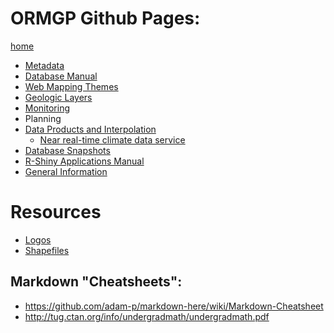 # ORMGP Github Pages:

[home](https://owrc.github.io/)

- [Metadata](https://owrc.github.io/metadata/content/toc.html)
- [Database Manual](https://owrc.github.io/database-manual/Contents/TOC.html)
- [Web Mapping Themes](https://owrc.github.io/webmapping/)
- [Geologic Layers](https://owrc.github.io/GeoLayers/)
- [Monitoring](https://owrc.github.io/monitoring/)
- Planning
- [Data Products and Interpolation](https://owrc.github.io/interpolants/)
  - [Near real-time climate data service](https://owrc.github.io/interpolants/sources/climate-data-service.html)
- [Database Snapshots](https://owrc.github.io/snapshots/)
- [R-Shiny Applications Manual](https://owrc.github.io/shinyapps-manual/)
- [General Information](https://owrc.github.io/info/)<!-- , also:  -->

# Resources
- [Logos](https://github.com/OWRC/logos)
- [Shapefiles](https://github.com/OWRC/geojson)

<!-- # Help -->
## Markdown "Cheatsheets":
- https://github.com/adam-p/markdown-here/wiki/Markdown-Cheatsheet
- http://tug.ctan.org/info/undergradmath/undergradmath.pdf

